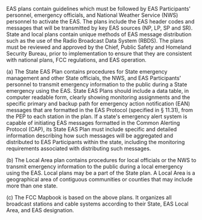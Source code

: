 EAS plans contain guidelines which must be followed by EAS Participants' personnel, emergency officials, and National Weather Service (NWS) personnel to activate the EAS. The plans include the EAS header codes and messages that will be transmitted by key EAS sources (NP, LP, SP and SR). State and local plans contain unique methods of EAS message distribution such as the use of the Radio Broadcast Data System (RBDS). The plans must be reviewed and approved by the Chief, Public Safety and Homeland Security Bureau, prior to implementation to ensure that they are consistent with national plans, FCC regulations, and EAS operation.

(a) The State EAS Plan contains procedures for State emergency management and other State officials, the NWS, and EAS Participants' personnel to transmit emergency information to the public during a State emergency using the EAS. State EAS Plans should include a data table, in computer readable form, clearly showing monitoring assignments and the specific primary and backup path for emergency action notification (EAN) messages that are formatted in the EAS Protocol (specified in § 11.31), from the PEP to each station in the plan. If a state's emergency alert system is capable of initiating EAS messages formatted in the Common Alerting Protocol (CAP), its State EAS Plan must include specific and detailed information describing how such messages will be aggregated and distributed to EAS Participants within the state, including the monitoring requirements associated with distributing such messages.

(b) The Local Area plan contains procedures for local officials or the NWS to transmit emergency information to the public during a local emergency using the EAS. Local plans may be a part of the State plan. A Local Area is a geographical area of contiguous communities or counties that may include more than one state.

(c) The FCC Mapbook is based on the above plans. It organizes all broadcast stations and cable systems according to their State, EAS Local Area, and EAS designation.

